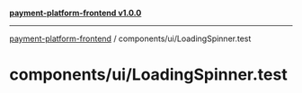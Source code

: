 [**payment-platform-frontend v1.0.0**](../../README.md)

***

[payment-platform-frontend](../../README.md) / components/ui/LoadingSpinner.test

# components/ui/LoadingSpinner.test
